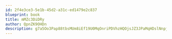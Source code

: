 ```yaml
---
id: 2f4e3ce3-5e1b-45d2-a31c-ed1479e2c837
blueprint: book
title: mMZc3DiDRy
author: QpnZK9OHDn
description: g7a5Oo3Pap88tbsMUm8iEf19U0MqOnriPDVhzHQOjsJZ3JPaMqHDslNnpjCiaumyltQ48zS03E3i5KUFly7ZmKBiWSAzdaAnH0cu
---
```

